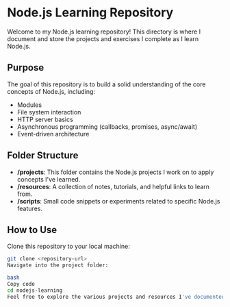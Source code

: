# Node.js Learning Repository

Welcome to my Node.js learning repository! This directory is where I document and store the projects and exercises I complete as I learn Node.js.

## Purpose

The goal of this repository is to build a solid understanding of the core concepts of Node.js, including:
- Modules
- File system interaction
- HTTP server basics
- Asynchronous programming (callbacks, promises, async/await)
- Event-driven architecture

## Folder Structure

- **/projects**: This folder contains the Node.js projects I work on to apply concepts I've learned.
- **/resources**: A collection of notes, tutorials, and helpful links to learn from.
- **/scripts**: Small code snippets or experiments related to specific Node.js features.

## How to Use

Clone this repository to your local machine:
```bash
git clone <repository-url>
Navigate into the project folder:

bash
Copy code
cd nodejs-learning
Feel free to explore the various projects and resources I've documented here as I build my foundation in Node.js.